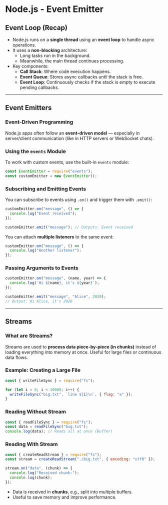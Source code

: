 # Node.js - Event Emitter

## Event Loop (Recap)

- Node.js runs on a **single thread** using an **event loop** to handle async operations.
- It uses a **non-blocking** architecture:
  - Long tasks run in the background.
  - Meanwhile, the main thread continues processing.
- Key components:
  - **Call Stack**: Where code execution happens.
  - **Event Queue**: Stores async callbacks until the stack is free.
  - **Event Loop**: Continuously checks if the stack is empty to execute pending callbacks.

---

## Event Emitters

### Event-Driven Programming

Node.js apps often follow an **event-driven model** — especially in server/client communication (like in HTTP servers or WebSocket chats).

### Using the `events` Module

To work with custom events, use the built-in `events` module:

```js
const EventEmitter = require("events");
const customEmitter = new EventEmitter();
```

### Subscribing and Emitting Events

You can subscribe to events using `.on()` and trigger them with `.emit()`:

```js
customEmitter.on("message", () => {
  console.log("Event received");
});

customEmitter.emit("message"); // Outputs: Event received
```

You can attach **multiple listeners** to the same event:

```js
customEmitter.on("message", () => {
  console.log("Another listener");
});
```

### Passing Arguments to Events

```js
customEmitter.on("message", (name, year) => {
  console.log(`Hi ${name}, it's ${year}`);
});

customEmitter.emit("message", "Alice", 2020);
// Output: Hi Alice, it's 2020
```

---

## Streams

### What are Streams?

Streams are used to **process data piece-by-piece (in chunks)** instead of loading everything into memory at once. Useful for large files or continuous data flows.

### Example: Creating a Large File

```js
const { writeFileSync } = require("fs");

for (let i = 0; i < 10000; i++) {
  writeFileSync("big.txt", `line ${i}\n`, { flag: "a" });
}
```

### Reading Without Stream

```js
const { readFileSync } = require("fs");
const data = readFileSync("big.txt");
console.log(data); // Reads all at once (Buffer)
```

### Reading With Stream

```js
const { createReadStream } = require("fs");
const stream = createReadStream("./big.txt", { encoding: "utf8" });

stream.on("data", (chunk) => {
  console.log("Received chunk:");
  console.log(chunk);
});
```

- Data is received in **chunks**, e.g., split into multiple buffers.
- Useful to save memory and improve performance.
